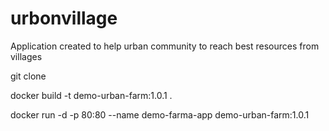 # urbonvillage
Application created to help urban community to reach best resources from villages

git clone <repo>

docker build -t demo-urban-farm:1.0.1 .

docker run -d -p 80:80 --name demo-farma-app demo-urban-farm:1.0.1